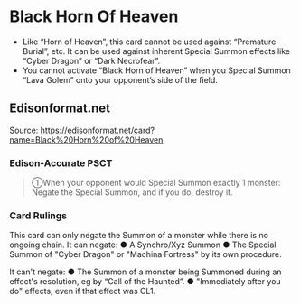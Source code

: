 # Black Horn Of Heaven

*   Like “Horn of Heaven”, this card cannot be used against “Premature Burial”, etc. It can be used against inherent Special Summon effects like “Cyber Dragon” or “Dark Necrofear”.
*   You cannot activate “Black Horn of Heaven” when you Special Summon “Lava Golem” onto your opponent’s side of the field.

## Edisonformat.net

Source: https://edisonformat.net/card?name=Black%20Horn%20of%20Heaven

### Edison-Accurate PSCT

> ①When your opponent would Special Summon exactly 1 monster: Negate the Special Summon, and if you do, destroy it.

### Card Rulings

This card can only negate the Summon of a monster while there is no ongoing chain.
It can negate:
● A Synchro/Xyz Summon
● The Special Summon of "Cyber Dragon" or "Machina Fortress" by its own procedure.

It can't negate:
● The Summon of a monster being Summoned during an effect's resolution, eg by “Call of the Haunted”.
● "Immediately after you do" effects, even if that effect was CL1.
            